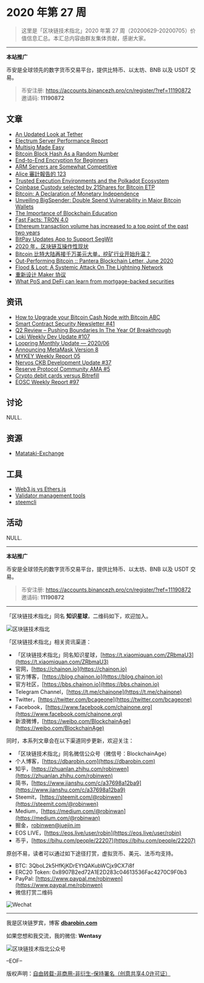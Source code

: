 # 2020 年第 27 周

> 这里是「区块链技术指北」2020 年第 27 周（20200629-20200705）价值信息汇总。本汇总内容由群友集体贡献，感谢大家。

***

**本站推广**

币安是全球领先的数字货币交易平台，提供比特币、以太坊、BNB 以及 USDT 交易。

> 币安注册: https://accounts.binancezh.pro/cn/register/?ref=11190872
> 邀请码: **11190872**

## 文章

* [An Updated Look at Tether](https://bbs.chainon.io/d/5926)
* [Electrum Server Performance Report](https://bbs.chainon.io/d/5927)
* [Multisig Made Easy](https://bbs.chainon.io/d/5928)
* [Bitcoin Block Hash As a Random Number](https://bbs.chainon.io/d/5929)
* [End-to-End Encryption for Beginners](https://bbs.chainon.io/d/5930)
* [ARM Servers are Somewhat Competitive](https://bbs.chainon.io/d/5931)
* [Alice 審計報告的 123](https://bbs.chainon.io/d/5933)
* [Trusted Execution Environments and the Polkadot Ecosystem](https://bbs.chainon.io/d/5940)
* [Coinbase Custody selected by 21Shares for Bitcoin ETP](https://bbs.chainon.io/d/5943)
* [Bitcoin: A Declaration of Monetary Independence](https://bbs.chainon.io/d/5945)
* [Unveiling BigSpender: Double Spend Vulnerability in Major Bitcoin Wallets](https://bbs.chainon.io/d/5946)
* [The Importance of Blockchain Education](https://bbs.chainon.io/d/5947)
* [Fast Facts: TRON 4.0](https://bbs.chainon.io/d/5948)
* [Ethereum transaction volume has increased to a top point of the past two years](https://bbs.chainon.io/d/5949)
* [BitPay Updates App to Support SegWit](https://bbs.chainon.io/d/5950)
* [2020 年，区块链互操作性现状](https://bbs.chainon.io/d/5951)
* [Bitcoin 比特大陆再接千万美元大单，挖矿行业开始升温？](https://bbs.chainon.io/d/5952)
* [Out-Performing Bitcoin :: Pantera Blockchain Letter, June 2020](https://bbs.chainon.io/d/5953)
* [Flood & Loot: A Systemic Attack On The Lightning Network](https://bbs.chainon.io/d/5954)
* [重新设计 Maker 协议](https://bbs.chainon.io/d/5955)
* [What PoS and DeFi can learn from mortgage-backed securities](https://bbs.chainon.io/d/5956)

## 资讯

* [How to Upgrade your Bitcoin Cash Node with Bitcoin ABC](https://bbs.chainon.io/d/5925)
* [Smart Contract Security Newsletter #41](https://bbs.chainon.io/d/5932)
* [Q2 Review – Pushing Boundaries In The Year Of Breakthrough](https://bbs.chainon.io/d/5934)
* [Loki Weekly Dev Update #107](https://bbs.chainon.io/d/5935)
* [Loopring Monthly Update — 2020/06](https://bbs.chainon.io/d/5936)
* [Announcing MetaMask Version 8](https://bbs.chainon.io/d/5937)
* [MYKEY Weekly Report 05](https://bbs.chainon.io/d/5938)
* [Nervos CKB Development Update #37](https://bbs.chainon.io/d/5939)
* [Reserve Protocol Community AMA #5](https://bbs.chainon.io/d/5941)
* [Crypto debit cards versus Bitrefill](https://bbs.chainon.io/d/5942)
* [EOSC Weekly Report #97](https://bbs.chainon.io/d/5944)

## 讨论

NULL.

## 资源

* [Matataki-Exchange](https://bbs.chainon.io/d/5957)

## 工具

* [Web3.js vs Ethers.js](https://bbs.chainon.io/d/5958)
* [Validator management tools](https://bbs.chainon.io/d/5959)
* [steemcli](https://bbs.chainon.io/d/5960)

## 活动

NULL.

***

**本站推广**

币安是全球领先的数字货币交易平台，提供比特币、以太坊、BNB 以及 USDT 交易。

> 币安注册: https://accounts.binancezh.pro/cn/register/?ref=11190872
> 邀请码: **11190872**

***

「区块链技术指北」同名 **知识星球**，二维码如下，欢迎加入。

![区块链技术指北](https://cdn.dbarobin.com/3YzonTR.png)

「区块链技术指北」相关资讯渠道：

* 「区块链技术指北」同名知识星球，[https://t.xiaomiquan.com/ZRbmaU3](https://t.xiaomiquan.com/ZRbmaU3)
* 官网，[https://chainon.io](https://chainon.io)
* 官方博客，[https://blog.chainon.io](https://blog.chainon.io)
* 官方社区，[https://bbs.chainon.io](https://bbs.chainon.io)
* Telegram Channel，[https://t.me/chainone](https://t.me/chainone)
* Twitter，[https://twitter.com/bcageone](https://twitter.com/bcageone)
* Facebook，[https://www.facebook.com/chainone.org](https://www.facebook.com/chainone.org)
* 新浪微博，[https://weibo.com/BlockchainAge](https://weibo.com/BlockchainAge)

同时，本系列文章会在以下渠道同步更新，欢迎关注：

* 「区块链技术指北」同名微信公众号（微信号：BlockchainAge）
* 个人博客，[https://dbarobin.com](https://dbarobin.com)
* 知乎，[https://zhuanlan.zhihu.com/robinwen](https://zhuanlan.zhihu.com/robinwen)
* 简书，[https://www.jianshu.com/c/a37698a12ba9](https://www.jianshu.com/c/a37698a12ba9)
* Steemit，[https://steemit.com/@robinwen](https://steemit.com/@robinwen)
* Medium，[https://medium.com/@robinwan](https://medium.com/@robinwan)
* 掘金，[robinwen@juejin.im](https://juejin.im/user/5673ccae60b2260ee435f89a/posts)
* EOS LIVE，[https://eos.live/user/robin](https://eos.live/user/robin)
* 币乎，[https://bihu.com/people/22207](https://bihu.com/people/22207)

原创不易，读者可以通过如下途径打赏，虚拟货币、美元、法币均支持。

* BTC: 3QboL2k5HfKjKDrEYtQAKubWCjx9CX7i8f
* ERC20 Token: 0x8907B2ed72A1E2D283c04613536Fac4270C9F0b3
* PayPal: [https://www.paypal.me/robinwen](https://www.paypal.me/robinwen)
* 微信打赏二维码

![Wechat](https://cdn.dbarobin.com/SzoNl5b.jpg)

***

我是区块链罗宾，博客 **[dbarobin.com](https://dbarobin.com/)**

如果您想和我交流，我的微信: **Wentasy**

![区块链技术指北公众号](https://cdn.dbarobin.com/w0wignb.png)

–EOF–

版权声明：[自由转载-非商用-非衍生-保持署名（创意共享4.0许可证）](http://creativecommons.org/licenses/by-nc-nd/4.0/deed.zh)